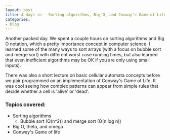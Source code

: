```yaml
---
layout: post
title: 4 days in - Sorting algorithms, Big O, and Conway's Game of Life
categories:
- blog
---
```

Another packed day. We spent a couple hours on sorting algorithms and Big O notation, which a pretty importance concept in computer science. I learned some of the many ways to sort arrays (with a focus on bubble sort and merge sort) with different worst case running times, but also learned that even inefficient algorithms may be OK if you are only using small inputs).

There was also a short lecture on basic cellular automata concepts before we pair programmed on an implementation of Conway's Game of Life. It was cool seeing how complex patterns can appear from simple rules that decide whether a cell is 'alive' or 'dead'.

### Topics covered:
- Sorting algorithms
  - Bubble sort (O(n^2)) and merge sort (O(n log n))
- Big O, theta, and omega
- Conway's Game of life
